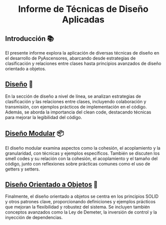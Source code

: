 <h1 align="center">Informe de Técnicas de Diseño Aplicadas </h1>

## Introducción 📚

El presente informe explora la aplicación de diversas técnicas de diseño en el desarrollo de PyAscensores, abarcando desde estrategias de clasificación y relaciones entre clases hasta principios avanzados de diseño orientado a objetos.

## [Diseño](/docs/Informe/Diseño/) 📏

En la sección de diseño a nivel de línea, se analizan estrategias de clasificación y las relaciones entre clases, incluyendo colaboración y transmisión, con ejemplos prácticos de implementación en el código. Además, se aborda la importancia del clean code, destacando técnicas para mejorar la legibilidad del código.

## [Diseño Modular](/docs/Informe/Modular/) 📦

El diseño modular examina aspectos como la cohesión, el acoplamiento y la granularidad, con técnicas y ejemplos específicos. También se discuten los smell codes y su relación con la cohesión, el acoplamiento y el tamaño del código, junto con reflexiones sobre prácticas comunes como el uso de getters y setters.

## [Diseño Orientado a Objetos](/docs/Informe/Objetos/) 🎨

Finalmente, el diseño orientado a objetos se centra en los principios SOLID y otros patrones clave, proporcionando definiciones y ejemplos prácticos que mejoran la flexibilidad y robustez del sistema. Se incluyen también conceptos avanzados como la Ley de Demeter, la inversión de control y la inyección de dependencias.